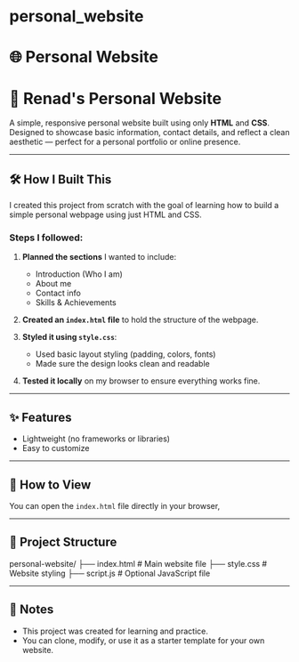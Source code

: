 # personal_website
# 🌐 Personal Website
# 💫 Renad's Personal Website

A simple, responsive personal website built using only **HTML** and **CSS**.  
Designed to showcase basic information, contact details, and reflect a clean aesthetic — perfect for a personal portfolio or online presence.

---

## 🛠️ How I Built This

I created this project from scratch with the goal of learning how to build a simple personal webpage using just HTML and CSS.

### Steps I followed:

1. **Planned the sections** I wanted to include:
   - Introduction (Who I am)
   - About me
   - Contact info
   - Skills & Achievements

2. **Created an `index.html` file** to hold the structure of the webpage.

3. **Styled it using `style.css`**:
   - Used basic layout styling (padding, colors, fonts)
   - Made sure the design looks clean and readable

4. **Tested it locally** on my browser to ensure everything works fine.


---

## ✨ Features

- Lightweight (no frameworks or libraries)
- Easy to customize

---

## 🚀 How to View

You can open the `index.html` file directly in your browser,  

---


## 📁 Project Structure
personal-website/
├── index.html # Main website file
├── style.css # Website styling
├── script.js # Optional JavaScript file


---

## 📝 Notes

- This project was created for learning and practice.
- You can clone, modify, or use it as a starter template for your own website.


